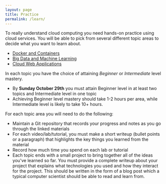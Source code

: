 ```yaml
---
layout: page
title: Practice
permalink: /learn/
---
```


To really understand cloud computing you need hands-on practice using cloud services. You will be able to pick from several different topic areas to decide what you want to learn about.

  - [Docker and Containers](/learn/docker/)
  - [Big Data and Machine Learning](/learn/bigdata/)
  - [Cloud Web Applications](/learn/web/)

In each topic you have the choice of attaining *Beginner* or *Intermediate* level mastery.
 - By **Sunday October 29th** you must attain Beginner level in at least two topics and Intermediate level in one topic
 - Achieving Beginner level mastery should take 1-2 hours per area, while Intermediate level is likely to take 10+ hours.

For each topic area you will need to do the following:
  - Maintain a Git repository that records your progress and notes as you go through the linked materials
  - For each video/lab/tutorial, you must make a short writeup (bullet points or a paragraph) that highlights the key things you learned from the material
  - Record how much time you spend on each lab or tutorial
  - Each topic ends with a small project to bring together all of the ideas you've learned so far. You must provide a complete writeup about your project that explains what technologies you used and how they interact for the project. This should be written in the form of a blog post which a typical computer scientist should be able to read and learn from.
